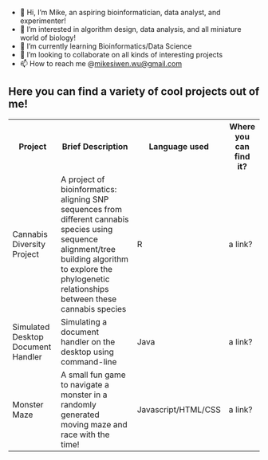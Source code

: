 - 👋 Hi, I’m Mike, an aspiring bioinformatician, data analyst, and experimenter!
- 👀 I’m interested in algorithm design, data analysis, and all miniature world of biology!
- 🌱 I’m currently learning Bioinformatics/Data Science
- 💞️ I’m looking to collaborate on all kinds of interesting projects
- 📫 How to reach me @mikesiwen.wu@gmail.com

<h2>Here you can find a variety of cool projects out of me!</h2>

<table>
  <tr>
    <th>Project</th>
    <th>Brief Description</th>
    <th>Language used</th>
    <th>Where you can find it?</th>
  <tr>
  <tr>
    <td>Cannabis Diversity Project</td>
    <td>A project of bioinformatics: aligning SNP sequences from different cannabis species using sequence alignment/tree building algorithm to explore the phylogenetic relationships between these cannabis species</td>
    <td>R</td>
    <td>a link?</td>
  <tr>
  <tr>
    <td>Simulated Desktop Document Handler</td>
    <td>Simulating a document handler on the desktop using command-line</td>
    <td>Java</td>
    <td>a link?</td>
  <tr>
  <tr>
    <td>Monster Maze</td>
    <td>A small fun game to navigate a monster in a randomly generated moving maze and race with the time!</td>
    <td>Javascript/HTML/CSS</td>
    <td>a link?</td>
  <tr>
 <table>


<!---
miketuoba/miketuoba is a ✨ special ✨ repository because its `README.md` (this file) appears on your GitHub profile.
You can click the Preview link to take a look at your changes.
--->
